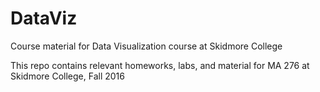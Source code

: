 # DataViz
Course material for Data Visualization course at Skidmore College

This repo contains relevant homeworks, labs, and material for MA 276 at Skidmore College, Fall 2016
